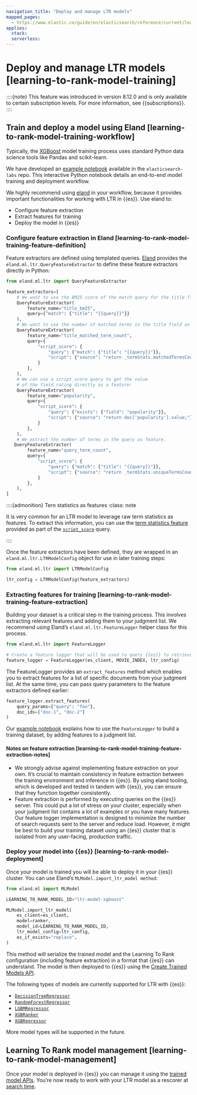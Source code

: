 ```yaml
---
navigation_title: "Deploy and manage LTR models"
mapped_pages:
  - https://www.elastic.co/guide/en/elasticsearch/reference/current/learning-to-rank-model-training.html
applies:
  stack:
  serverless:
---
```




# Deploy and manage LTR models [learning-to-rank-model-training]


::::{note}
This feature was introduced in version 8.12.0 and is only available to certain subscription levels. For more information, see {{subscriptions}}.
::::



## Train and deploy a model using Eland [learning-to-rank-model-training-workflow]

Typically, the [XGBoost](https://xgboost.readthedocs.io/en/stable/) model training process uses standard Python data science tools like Pandas and scikit-learn.

We have developed an [example notebook](https://github.com/elastic/elasticsearch-labs/blob/main/notebooks/search/08-learning-to-rank.ipynb) available in the `elasticsearch-labs` repo. This interactive Python notebook details an end-to-end model training and deployment workflow.

We highly recommend using [eland](https://eland.readthedocs.io/) in your workflow, because it provides important functionalities for working with LTR in {{es}}. Use eland to:

* Configure feature extraction
* Extract features for training
* Deploy the model in {{es}}


### Configure feature extraction in Eland [learning-to-rank-model-training-feature-definition]

Feature extractors are defined using templated queries. [Eland](https://eland.readthedocs.io/) provides the `eland.ml.ltr.QueryFeatureExtractor` to define these feature extractors directly in Python:

```python
from eland.ml.ltr import QueryFeatureExtractor

feature_extractors=[
    # We want to use the BM25 score of the match query for the title field as a feature:
    QueryFeatureExtractor(
        feature_name="title_bm25",
        query={"match": {"title": "{{query}}"}}
    ),
    # We want to use the number of matched terms in the title field as a feature:
    QueryFeatureExtractor(
        feature_name="title_matched_term_count",
        query={
            "script_score": {
                "query": {"match": {"title": "{{query}}"}},
                "script": {"source": "return _termStats.matchedTermsCount();"},
            }
        },
    ),
    # We can use a script_score query to get the value
    # of the field rating directly as a feature:
    QueryFeatureExtractor(
        feature_name="popularity",
        query={
            "script_score": {
                "query": {"exists": {"field": "popularity"}},
                "script": {"source": "return doc['popularity'].value;"},
            }
        },
    ),
    # We extract the number of terms in the query as feature.
   QueryFeatureExtractor(
        feature_name="query_term_count",
        query={
            "script_score": {
                "query": {"match": {"title": "{{query}}"}},
                "script": {"source": "return _termStats.uniqueTermsCount();"},
            }
        },
    ),
]
```

::::{admonition} Tern statistics as features
:class: note

It is very common for an LTR model to leverage raw term statistics as features. To extract this information, you can use the [term statistics feature](../../../explore-analyze/scripting/modules-scripting-fields.md#scripting-term-statistics) provided as part of the  [`script_score`](asciidocalypse://docs/elasticsearch/docs/reference/query-languages/query-dsl-script-score-query.md) query.

::::


Once the feature extractors have been defined, they are wrapped in an `eland.ml.ltr.LTRModelConfig` object for use in later training steps:

```python
from eland.ml.ltr import LTRModelConfig

ltr_config = LTRModelConfig(feature_extractors)
```


### Extracting features for training [learning-to-rank-model-training-feature-extraction]

Building your dataset is a critical step in the training process. This involves extracting relevant features and adding them to your judgment list. We recommend using Eland’s `eland.ml.ltr.FeatureLogger` helper class for this process.

```python
from eland.ml.ltr import FeatureLogger

# Create a feature logger that will be used to query {{es}} to retrieve the features:
feature_logger = FeatureLogger(es_client, MOVIE_INDEX, ltr_config)
```

The FeatureLogger provides an `extract_features` method which enables you to extract features for a list of specific documents from your judgment list. At the same time, you can pass query parameters to the feature extractors defined earlier:

```python
feature_logger.extract_features(
    query_params={"query": "foo"},
    doc_ids=["doc-1", "doc-2"]
)
```

Our [example notebook](https://github.com/elastic/elasticsearch-labs/blob/main/notebooks/search/08-learning-to-rank.ipynb) explains how to use the `FeatureLogger` to build a training dataset, by adding features to a judgment list.


#### Notes on feature extraction [learning-to-rank-model-training-feature-extraction-notes]

* We strongly advise against implementing feature extraction on your own. It’s crucial to maintain consistency in feature extraction between the training environment and inference in {{es}}. By using eland tooling, which is developed and tested in tandem with {{es}}, you can ensure that they function together consistently.
* Feature extraction is performed by executing queries on the {{es}} server. This could put a lot of stress on your cluster, especially when your judgment list contains a lot of examples or you have many features. Our feature logger implementation is designed to minimize the number of search requests sent to the server and reduce load. However, it might be best to build your training dataset using an {{es}} cluster that is isolated from any user-facing, production traffic.


### Deploy your model into {{es}} [learning-to-rank-model-deployment]

Once your model is trained you will be able to deploy it in your {{es}} cluster. You can use Eland’s `MLModel.import_ltr_model method`:

```python
from eland.ml import MLModel

LEARNING_TO_RANK_MODEL_ID="ltr-model-xgboost"

MLModel.import_ltr_model(
    es_client=es_client,
    model=ranker,
    model_id=LEARNING_TO_RANK_MODEL_ID,
    ltr_model_config=ltr_config,
    es_if_exists="replace",
)
```

This method will serialize the trained model and the Learning To Rank configuration (including feature extraction) in a format that {{es}} can understand. The model is then deployed to {{es}} using the [Create Trained Models API](https://www.elastic.co/docs/api/doc/elasticsearch/operation/operation-ml-put-trained-model).

The following types of models are currently supported for LTR with {{es}}:

* [`DecisionTreeRegressor`](https://scikit-learn.org/stable/modules/generated/sklearn.tree.DecisionTreeRegressor.md)
* [`RandomForestRegressor`](https://scikit-learn.org/stable/modules/generated/sklearn.ensemble.RandomForestRegressor.md)
* [`LGBMRegressor`](https://lightgbm.readthedocs.io/en/latest/pythonapi/lightgbm.LGBMRegressor.md)
* [`XGBRanker`](https://xgboost.readthedocs.io/en/stable/python/python_api.md#xgboost.XGBRanker)
* [`XGBRegressor`](https://xgboost.readthedocs.io/en/stable/python/python_api.md#xgboost.XGBRegressor)

More model types will be supported in the future.


## Learning To Rank model management [learning-to-rank-model-management]

Once your model is deployed in {{es}} you can manage it using the [trained model APIs](https://www.elastic.co/docs/api/doc/elasticsearch/group/endpoint-ml-trained-model). You’re now ready to work with your LTR model as a rescorer at [search time](learning-to-rank-search-usage.md).

